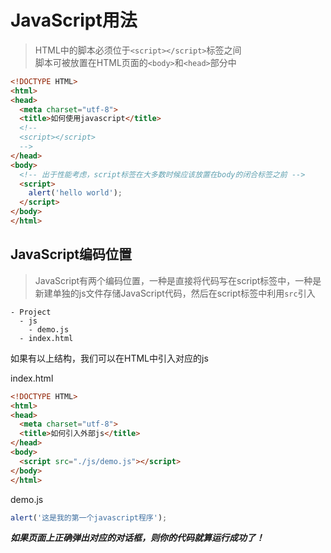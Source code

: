 # JavaScript用法

> HTML中的脚本必须位于`<script></script>`标签之间<br>脚本可被放置在HTML页面的`<body>`和`<head>`部分中

```html
<!DOCTYPE HTML>
<html>
<head>
  <meta charset="utf-8">
  <title>如何使用javascript</title>
  <!-- 
  <script></script>
  -->
</head>
<body>
  <!-- 出于性能考虑，script标签在大多数时候应该放置在body的闭合标签之前 -->
  <script>
    alert('hello world');
  </script>
</body>
</html>
```

## JavaScript编码位置

> JavaScript有两个编码位置，一种是直接将代码写在script标签中，一种是新建单独的js文件存储JavaScript代码，然后在script标签中利用`src`引入
```
- Project
  - js
    - demo.js
  - index.html
```

如果有以上结构，我们可以在HTML中引入对应的js

index.html
```html
<!DOCTYPE HTML>
<html>
<head>
  <meta charset="utf-8">
  <title>如何引入外部js</title>
</head>
<body>
  <script src="./js/demo.js"></script>
</body>
</html>
```

demo.js
```javascript 
alert('这是我的第一个javascript程序');
```

***如果页面上正确弹出对应的对话框，则你的代码就算运行成功了！***

